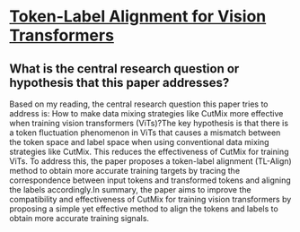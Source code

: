 # [Token-Label Alignment for Vision Transformers](https://arxiv.org/abs/2210.06455)

## What is the central research question or hypothesis that this paper addresses?

 Based on my reading, the central research question this paper tries to address is: How to make data mixing strategies like CutMix more effective when training vision transformers (ViTs)?The key hypothesis is that there is a token fluctuation phenomenon in ViTs that causes a mismatch between the token space and label space when using conventional data mixing strategies like CutMix. This reduces the effectiveness of CutMix for training ViTs. To address this, the paper proposes a token-label alignment (TL-Align) method to obtain more accurate training targets by tracing the correspondence between input tokens and transformed tokens and aligning the labels accordingly.In summary, the paper aims to improve the compatibility and effectiveness of CutMix for training vision transformers by proposing a simple yet effective method to align the tokens and labels to obtain more accurate training signals.
